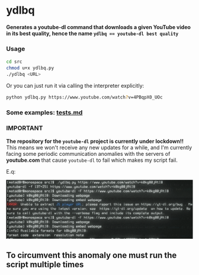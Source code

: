 # ydlbq
#### Generates a **youtube-dl** command that downloads a given YouTube video in its best quality, hence the name `ydlbq == youtube-dl best quality`



### Usage

```bash
cd src
chmod u+x ydlbq.py
./ydlbq <URL>
```    

Or you can just run it via calling the interpreter explicitly:    

```bash
python ydlbq.py https://www.youtube.com/watch?v=4PBqpX0_UOc
```

### Some examples: [tests.md](docs/tests.md)


### __IMPORTANT__   

**The repository for the `youtube-dl` project is currently under lockdown!!** This means we won't receive any new updates for a while, and I'm currently facing some periodic communication anomalies with the servers of **youtube.com** that cause `youtube-dl` to fail which makes my script fail.   


E.q:

![h.png](docs/images/youtube-dl_bug_BE_ADVISED.png)

## **To circumvent this anomaly one must run the script multiple times**